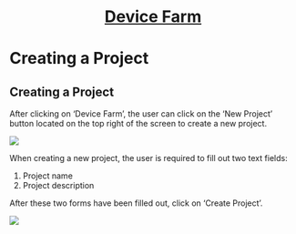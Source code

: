 <h1 style="text-align: center; text-decoration:underline; font-weight: bold;">Device Farm</h1>

# Creating a Project

## **Creating a Project**<!-- {docsify-ignore} --> 
After clicking on ‘Device Farm’, the user can click on the ‘New Project’ button located on the top right of the screen to create a new project.

![](../../../_media/_devicefarmimgs/Aspose.Words.a5ba35ee-3494-4720-8f8c-7cedbeae1812.001.png)	

When creating a new project, the user is required to fill out two text fields:

1. Project name
1. Project description

After these two forms have been filled out, click on ‘Create Project’.

![](../../../_media/_devicefarmimgs/Aspose.Words.a5ba35ee-3494-4720-8f8c-7cedbeae1812.002.png)